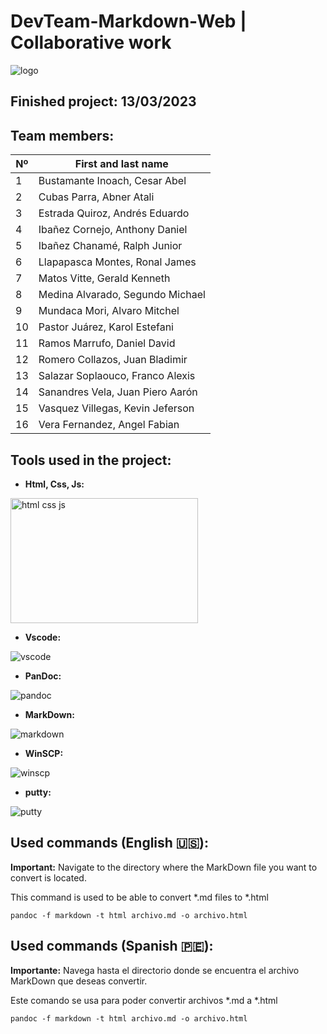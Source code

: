 # DevTeam-Markdown-Web | Collaborative work

![logo](https://github.com/INGSYSTEM/DevTeam-Markdown-Web/blob/main/Proyecto_html_y_css/img/logo_de_DevTeam_sin_fondo.png?raw=true)

## Finished project: 13/03/2023

## Team members:
   |Nº| First and last name|
   | --- | --- |
   | 1 | Bustamante Inoach, Cesar Abel |
   | 2 | Cubas Parra, Abner Atali |
   | 3 | Estrada Quiroz, Andrés Eduardo |
   | 4 | Ibañez Cornejo, Anthony Daniel  |
   | 5 | Ibañez Chanamé, Ralph Junior |
   | 6 | Llapapasca Montes, Ronal James|
   | 7 | Matos Vitte, Gerald Kenneth |
   | 8 | Medina Alvarado, Segundo Michael |
   | 9 | Mundaca Mori, Alvaro Mitchel |
   | 10 | Pastor Juárez, Karol Estefani |
   |11 | Ramos Marrufo, Daniel David  |
   | 12 |Romero Collazos, Juan Bladimir |
   | 13 | Salazar Soplaouco, Franco Alexis |
   | 14 | Sanandres Vela, Juan Piero Aarón |
   | 15 | Vasquez Villegas, Kevin Jeferson |
   | 16 | Vera Fernandez, Angel Fabian |

## Tools used in the project:

* **Html, Css, Js:**

<img src="https://github.com/INGSYSTEM/DevTeam-Markdown-Web/blob/main/Proyecto_html_y_css/img/html_css_js.png?raw=true" width="300" height="200" alt = "html css js">

* **Vscode:**

![vscode](https://github.com/INGSYSTEM/DevTeam-Markdown-Web/blob/main/Proyecto_html_y_css/img/vscode.png?raw=true)

* **PanDoc:**

![pandoc](https://github.com/INGSYSTEM/DevTeam-Markdown-Web/blob/main/Proyecto_html_y_css/img/pandoc.png?raw=true)

* **MarkDown:**

![markdown](https://github.com/INGSYSTEM/DevTeam-Markdown-Web/blob/main/Proyecto_html_y_css/img/markdown.png?raw=true)

* **WinSCP:**

![winscp](https://github.com/INGSYSTEM/DevTeam-Markdown-Web/blob/main/Proyecto_html_y_css/img/winscp.png?raw=true)

* **putty:**

![putty](https://github.com/INGSYSTEM/DevTeam-Markdown-Web/blob/main/Proyecto_html_y_css/img/putty.png?raw=true)


## Used commands (English :us:):

**Important:** Navigate to the directory where the MarkDown file you want to convert is located.

This command is used to be able to convert *.md files to *.html

```
pandoc -f markdown -t html archivo.md -o archivo.html
```

## Used commands (Spanish 🇵🇪):

**Importante:** Navega hasta el directorio donde se encuentra el archivo MarkDown que deseas convertir.

Este comando se usa para poder convertir archivos *.md a *.html

```
pandoc -f markdown -t html archivo.md -o archivo.html
```
